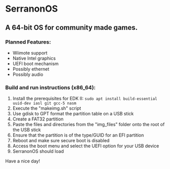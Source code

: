 
# SerranonOS

## A 64-bit OS for community made games.

### Planned Features:

- Wiimote support
- Native Intel graphics
- UEFI boot mechanism
- Possibly ethernet
- Possibly audio

### Build and run instructions (x86_64):

1. Install the prerequisites for EDK II: `sudo apt install build-essential uuid-dev iasl git gcc-5 nasm`
2. Execute the "makeimg.sh" script
3. Use gdisk to GPT format the partition table on a USB stick
4. Create a FAT32 partition
5. Paste the files and directories from the "img_files" folder onto the root of the USB stick
6. Ensure that the partition is of the type/GUID for an EFI partition
7. Reboot and make sure secure boot is disabled
8. Access the boot menu and select the UEFI option for your USB device
9. SerranonOS should load

Have a nice day!
